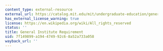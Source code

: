 ```yaml
---
content_type: external-resource
external_url: https://catalog.mit.edu/mit/undergraduate-education/general-institute-requirements/#sciencerequirementtext
has_external_license_warning: true
license: https://en.wikipedia.org/wiki/All_rights_reserved
status: ''
title: General Institute Requirement
uid: 7f149899-a194-4749-92c6-8a52a733a058
wayback_url: ''
---
```

